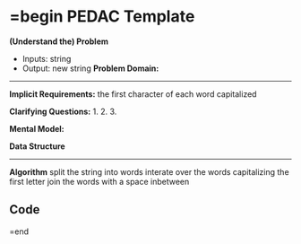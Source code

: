 =begin
PEDAC Template
==================================================================================================================================================================================================================================================================================================================================================================================================================

**(Understand the) Problem**

-  Inputs: string
-  Output: new string 
**Problem Domain:**
---

**Implicit Requirements:**
the first character of each word capitalized


**Clarifying Questions:**
1. 
2.
3.

**Mental Model:**


**Data Structure**

---
**Algorithm**
split the string into words 
interate over the words capitalizing the first letter
join the words with a space inbetween



Code
----
=end